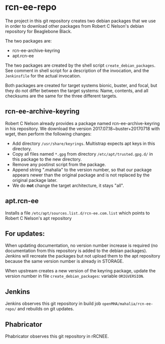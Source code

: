 # rcn-ee-repo
The project in this git repository creates two debian packages that we use in
order to download other packages from Robert C Nelson's debian repository for
Beaglebone Black.

The two packages are:
* rcn-ee-archive-keyring
* apt.rcn-ee

The two packages are created by the shell script `create_debian_packages`.
See comment in shell script for a description of the invocation, and the
`Jenkinsfile` for the actual invocation.

Both packages are created for target systems bionic, buster, and focal, but
they do not differ between the target systems: Name, contents, and all
checksums are the same for the three different targets.

## rcn-ee-archive-keyring
Robert C Nelson already provides a package named rcn-ee-archive-keyring in his
repository.  We download the version 2017.07.18~buster+20170718 with wget,
then perform the following changes:
* Add directory `/usr/share/keyrings`.  Multistrap expects apt keys in this directory.
* Copy all files named `*.gpg` from directory `/etc/apt/trusted.gpg.d/` in this package to the new directory.
* Remove any postinst script from the package.
* Append string ".mahalia" to the version number, so that our package appears newer than the original package and is not replaced by the original package later.
* We do **not** change the target architecture, it stays "all".

## apt.rcn-ee
Installs a file `/etc/apt/sources.list.d/rcn-ee.com.list` which points to
Robert C Nelson's apt repository

## For updates:
When updating documentation, no version number increase is required (no
documentation from this repository is added to the debian packages).  Jenkins
will recreate the packages but not upload them to the apt repository because
the same version number is already in STORAGE.

When upstream creates a new version of the keyring package, update the version
number in file `create_debian_packages`: variable `ORIGVERSION`.

## Jenkins
Jenkins observes this git repository in build job `openMHA/mahalia/rcn-ee-repo/`
and rebuilds on git updates.

## Phabricator
Phabricator observes this git repository in rRCNEE.
